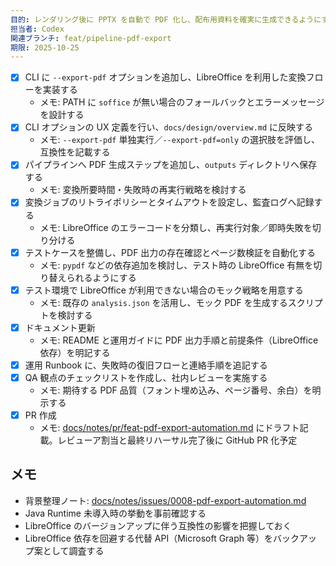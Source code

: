 ```yaml
---
目的: レンダリング後に PPTX を自動で PDF 化し、配布用資料を確実に生成できるようにする
担当者: Codex
関連ブランチ: feat/pipeline-pdf-export
期限: 2025-10-25
---
```


- [x] CLI に `--export-pdf` オプションを追加し、LibreOffice を利用した変換フローを実装する
  - メモ: PATH に `soffice` が無い場合のフォールバックとエラーメッセージを設計する
- [x] CLI オプションの UX 定義を行い、`docs/design/overview.md` に反映する
  - メモ: `--export-pdf` 単独実行／`--export-pdf=only` の選択肢を評価し、互換性を記載する
- [x] パイプラインへ PDF 生成ステップを追加し、`outputs` ディレクトリへ保存する
  - メモ: 変換所要時間・失敗時の再実行戦略を検討する
- [x] 変換ジョブのリトライポリシーとタイムアウトを設定し、監査ログへ記録する
  - メモ: LibreOffice のエラーコードを分類し、再実行対象／即時失敗を切り分ける
- [x] テストケースを整備し、PDF 出力の存在確認とページ数検証を自動化する
  - メモ: `pypdf` などの依存追加を検討し、テスト時の LibreOffice 有無を切り替えられるようにする
- [x] テスト環境で LibreOffice が利用できない場合のモック戦略を用意する
  - メモ: 既存の `analysis.json` を活用し、モック PDF を生成するスクリプトを検討する
- [x] ドキュメント更新
  - メモ: README と運用ガイドに PDF 出力手順と前提条件（LibreOffice 依存）を明記する
- [x] 運用 Runbook に、失敗時の復旧フローと連絡手順を追記する
- [x] QA 観点のチェックリストを作成し、社内レビューを実施する
  - メモ: 期待する PDF 品質（フォント埋め込み、ページ番号、余白）を明示する
- [x] PR 作成
  - メモ: [docs/notes/pr/feat-pdf-export-automation.md](../notes/pr/feat-pdf-export-automation.md) にドラフト記載。レビューア割当と最終リハーサル完了後に GitHub PR 化予定

## メモ
- 背景整理ノート: [docs/notes/issues/0008-pdf-export-automation.md](../notes/issues/0008-pdf-export-automation.md)
- Java Runtime 未導入時の挙動を事前確認する
- LibreOffice のバージョンアップに伴う互換性の影響を把握しておく
- LibreOffice 依存を回避する代替 API（Microsoft Graph 等）をバックアップ案として調査する
